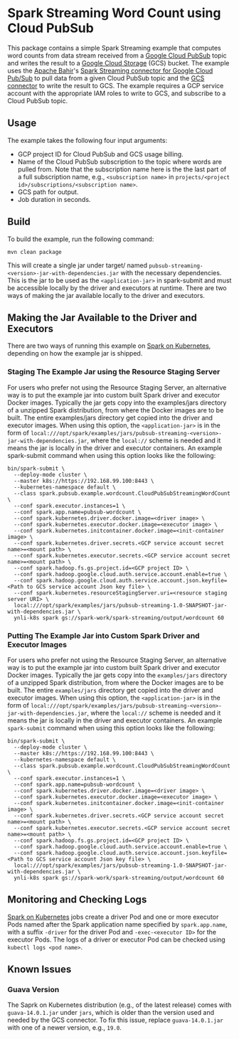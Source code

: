 # Spark Streaming Word Count using Cloud PubSub

This package contains a simple Spark Streaming example that computes word counts from data stream received from a
 [Google Cloud PubSub](https://cloud.google.com/pubsub/) topic and writes the result to a
 [Google Cloud Storage](https://cloud.google.com/storage/) (GCS) bucket. The example uses the [Apache Bahir](http://bahir.apache.org/)'s
 [Spark Streaming connector for Google Cloud Pub/Sub](https://github.com/apache/bahir/tree/master/streaming-pubsub) to pull
 data from a given Cloud PubSub topic and the [GCS connector](https://cloud.google.com/dataproc/docs/connectors/cloud-storage)
 to write the result to GCS. The example requires a GCP service account with the appropriate IAM roles to write to GCS, and subscribe to
 a Cloud PubSub topic.

## Usage

The example takes the following four input arguments:
* GCP project ID for Cloud PubSub and GCS usage billing.
* Name of the Cloud PubSub subscription to the topic where words are pulled from. Note that the subscription name here is the the last part
of a full subscription name, e.g., `<subscription name>` in `projects/<project id>/subscriptions/<subscription name>`.
* GCS path for output.
* Job duration in seconds.

## Build

To build the example, run the following command:

```
mvn clean package
```

This will create a single jar under target/ named `pubsub-streaming-<version>-jar-with-dependencies.jar` with the necessary dependencies.
This is the jar to be used as the `<application-jar>` in spark-submit and must be accessible locally by the driver and executors at runtime.
There are two ways of making the jar available locally to the driver and executors.

## Making the Jar Available to the Driver and Executors

There are two ways of running this example on [Spark on Kubernetes](https://github.com/apache-spark-on-k8s/spark), depending on how the
example jar is shipped.

### Staging The Example Jar using the Resource Staging Server

For users who prefer not using the Resource Staging Server, an alternative way is to put the example jar into custom built Spark driver
and executor Docker images. Typically the jar gets copy into the examples/jars directory of a unzipped Spark distribution, from where the
Docker images are to be built. The entire examples/jars directory get copied into the driver and executor images. When using this option,
the `<application-jar>` is in the form of `local:///opt/spark/examples/jars/pubsub-streaming-<version>-jar-with-dependencies.jar`, where
the `local://` scheme is needed and it means the jar is locally in the driver and executor containers. An example spark-submit command when
using this option looks like the following:

```
bin/spark-submit \
  --deploy-mode cluster \
  --master k8s://https://192.168.99.100:8443 \
  --kubernetes-namespace default \
  --class spark.pubsub.example.wordcount.CloudPubSubStreamingWordCount \
  --conf spark.executor.instances=1 \
  --conf spark.app.name=pubsub-wordcount \
  --conf spark.kubernetes.driver.docker.image=<driver image> \
  --conf spark.kubernetes.executor.docker.image=<executor image> \
  --conf spark.kubernetes.initcontainer.docker.image=<init-container image> \
  --conf spark.kubernetes.driver.secrets.<GCP service account secret name>=<mount path> \
  --conf spark.kubernetes.executor.secrets.<GCP service account secret name>=<mount path> \
  --conf spark.hadoop.fs.gs.project.id=<GCP project ID> \
  --conf spark.hadoop.google.cloud.auth.service.account.enable=true \
  --conf spark.hadoop.google.cloud.auth.service.account.json.keyfile=<Path to GCS service account Json key file> \
  --conf spark.kubernetes.resourceStagingServer.uri=<resource staging server URI> \
  local:///opt/spark/examples/jars/pubsub-streaming-1.0-SNAPSHOT-jar-with-dependencies.jar \
  ynli-k8s spark gs://spark-work/spark-streaming/output/wordcount 60
```


### Putting The Example Jar into Custom Spark Driver and Executor Images

For users who prefer not using the Resource Staging Server, an alternative way is to put the example jar into custom built Spark driver
and executor Docker images. Typically the jar gets copy into the `examples/jars` directory of a unzipped Spark distribution, from where
the Docker images are to be built. The entire `examples/jars` directory get copied into the driver and executor images. When using this
option, the `<application-jar>` is in the form of `local:///opt/spark/examples/jars/pubsub-streaming-<version>-jar-with-dependencies.jar`,
where the `local://` scheme is needed and it means the jar is locally in the driver and executor containers. An example `spark-submit`
command when using this option looks like the following:

```
bin/spark-submit \
  --deploy-mode cluster \
  --master k8s://https://192.168.99.100:8443 \
  --kubernetes-namespace default \
  --class spark.pubsub.example.wordcount.CloudPubSubStreamingWordCount \
  --conf spark.executor.instances=1 \
  --conf spark.app.name=pubsub-wordcount \
  --conf spark.kubernetes.driver.docker.image=<driver image> \
  --conf spark.kubernetes.executor.docker.image=<executor image> \
  --conf spark.kubernetes.initcontainer.docker.image=<init-container image> \
  --conf spark.kubernetes.driver.secrets.<GCP service account secret name>=<mount path> \
  --conf spark.kubernetes.executor.secrets.<GCP service account secret name>=<mount path> \
  --conf spark.hadoop.fs.gs.project.id=<GCP project ID> \
  --conf spark.hadoop.google.cloud.auth.service.account.enable=true \
  --conf spark.hadoop.google.cloud.auth.service.account.json.keyfile=<Path to GCS service account Json key file> \
  local:///opt/spark/examples/jars/pubsub-streaming-1.0-SNAPSHOT-jar-with-dependencies.jar \
  ynli-k8s spark gs://spark-work/spark-streaming/output/wordcount 60
```

## Monitoring and Checking Logs

[Spark on Kubernetes](https://github.com/apache-spark-on-k8s/spark) jobs create a driver Pod and one or more executor
Pods named after the Spark application name specified by `spark.app.name`, with a suffix `-driver` for the driver
Pod and `-exec-<executor ID>` for the executor Pods. The logs of a driver or executor Pod can be checked using
`kubectl logs <pod name>`.

## Known Issues

### Guava Version

The Saprk on Kubernetes distribution (e.g., of the latest release) comes with `guava-14.0.1.jar` under `jars`, which is older than the version used and needed by the GCS connector. To fix this issue, replace `guava-14.0.1.jar` with one of a newer version, e.g., `19.0`. 

